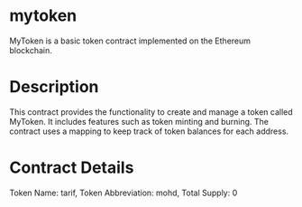 # mytoken

MyToken is a basic token contract implemented on the Ethereum blockchain.

# Description


This contract provides the functionality to create and manage a token called MyToken. It includes features such as token minting and burning. The contract uses a mapping to keep track of token balances for each address.

# Contract Details

Token Name: tarif,
Token Abbreviation: mohd,
Total Supply: 0
